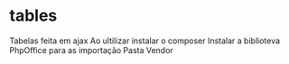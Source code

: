 # tables
Tabelas feita em ajax 
Ao ultilizar instalar o composer 
Instalar a biblioteva PhpOffice para as importação
Pasta Vendor 
